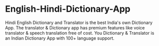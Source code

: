 # English-Hindi-Dictionary-App
Hindi English Dictionary and Translator is the best India's own Dictionary App. The translator &amp; Dictionary app has premium features like voice translator &amp; speech translation free of cost. You Dictionary &amp; Translator is an Indian Dictionary App with 100+ language support.
